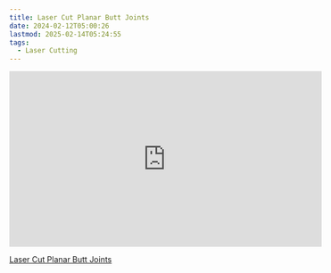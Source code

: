 ```yaml
---
title: Laser Cut Planar Butt Joints
date: 2024-02-12T05:00:26
lastmod: 2025-02-14T05:24:55
tags:
  - Laser Cutting
---
```


<div class="iframe-16-9-container">
<iframe class="youTubeIframe" width="560" height="315" src="https://www.youtube.com/embed/id2I8982n_g?rel=0" title="YouTube video player" frameborder="0" allow="accelerometer; autoplay; clipboard-write; encrypted-media; gyroscope; picture-in-picture; web-share" allowfullscreen></iframe>
</div>

[Laser Cut Planar Butt Joints](https://youtu.be/id2I8982n_g)
